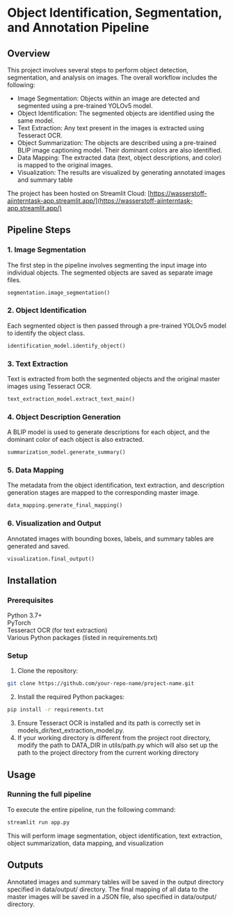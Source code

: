 # Object Identification, Segmentation, and Annotation Pipeline

## Overview
This project involves several steps to perform object detection, segmentation, and analysis on images. The overall workflow includes the following:

* Image Segmentation: Objects within an image are detected and segmented using a pre-trained YOLOv5 model.
* Object Identification: The segmented objects are identified using the same model.
* Text Extraction: Any text present in the images is extracted using Tesseract OCR.
* Object Summarization: The objects are described using a pre-trained BLIP image captioning model. Their dominant colors are also identified.
* Data Mapping: The extracted data (text, object descriptions, and color) is mapped to the original images.
* Visualization: The results are visualized by generating annotated images and summary table

The project has been hosted on Streamlit Cloud: [https://wasserstoff-aiinterntask-app.streamlit.app/](https://wasserstoff-aiinterntask-app.streamlit.app/)


## Pipeline Steps

### 1. Image Segmentation
The first step in the pipeline involves segmenting the input image into individual objects. The segmented objects are saved as separate image files.

```python
segmentation.image_segmentation()
```

### 2. Object Identification
Each segmented object is then passed through a pre-trained YOLOv5 model to identify the object class.

```python
identification_model.identify_object()
```

### 3. Text Extraction
Text is extracted from both the segmented objects and the original master images using Tesseract OCR.

```python
text_extraction_model.extract_text_main()
```
### 4. Object Description Generation
A BLIP model is used to generate descriptions for each object, and the dominant color of each object is also extracted.

```python
summarization_model.generate_summary()
```
### 5. Data Mapping
The metadata from the object identification, text extraction, and description generation stages are mapped to the corresponding master image.

```python
data_mapping.generate_final_mapping()
```
### 6. Visualization and Output
Annotated images with bounding boxes, labels, and summary tables are generated and saved.

```python
visualization.final_output()
```



## Installation
### Prerequisites
Python 3.7+  
PyTorch  
Tesseract OCR (for text extraction)  
Various Python packages (listed in requirements.txt)  

### Setup
1. Clone the repository:
```bash
git clone https://github.com/your-repo-name/project-name.git
```
2. Install the required Python packages:
```bash
pip install -r requirements.txt
```
3. Ensure Tesseract OCR is installed and its path is correctly set in models_dir/text_extraction_model.py.
4. If your working directory is different from the project root directory, modify the path to DATA_DIR in utils/path.py which will also set up the path to the project directory from the current working directory

## Usage

### Running the full pipeline
To execute the entire pipeline, run the following command:
```bash
streamlit run app.py
```
This will perform image segmentation, object identification, text extraction, object summarization, data mapping, and visualization

## Outputs
Annotated images and summary tables will be saved in the output directory specified in data/output/ directory.
The final mapping of all data to the master images will be saved in a JSON file, also specified in data/output/ directory.

